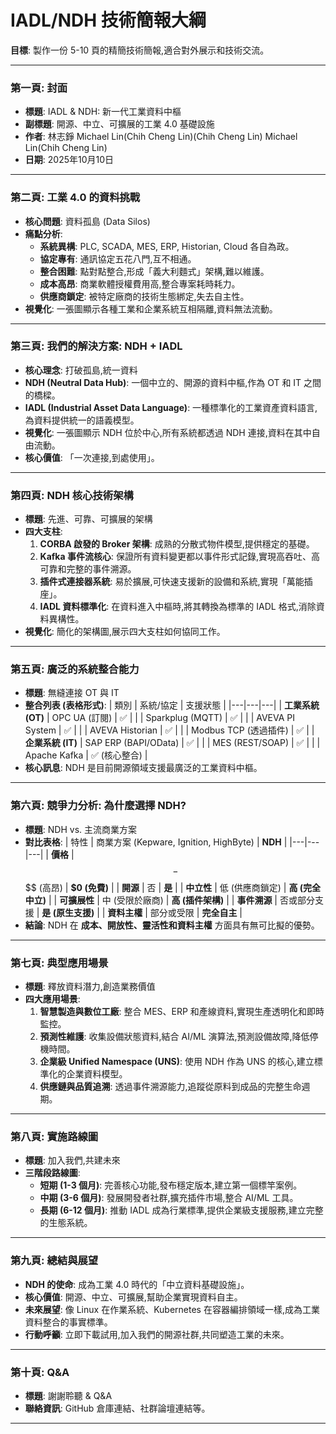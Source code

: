 # IADL/NDH 技術簡報大綱

**目標**: 製作一份 5-10 頁的精簡技術簡報,適合對外展示和技術交流。

---

### **第一頁: 封面**

- **標題**: IADL & NDH: 新一代工業資料中樞
- **副標題**: 開源、中立、可擴展的工業 4.0 基礎設施
- **作者**: 林志錚 Michael Lin(Chih Cheng Lin)(Chih Cheng Lin) Michael Lin(Chih Cheng Lin)
- **日期**: 2025年10月10日

---

### **第二頁: 工業 4.0 的資料挑戰**

- **核心問題**: 資料孤島 (Data Silos)
- **痛點分析**:
  - **系統異構**: PLC, SCADA, MES, ERP, Historian, Cloud 各自為政。
  - **協定專有**: 通訊協定五花八門,互不相通。
  - **整合困難**: 點對點整合,形成「義大利麵式」架構,難以維護。
  - **成本高昂**: 商業軟體授權費用高,整合專案耗時耗力。
  - **供應商鎖定**: 被特定廠商的技術生態綁定,失去自主性。
- **視覺化**: 一張圖顯示各種工業和企業系統互相隔離,資料無法流動。

---

### **第三頁: 我們的解決方案: NDH + IADL**

- **核心理念**: 打破孤島,統一資料
- **NDH (Neutral Data Hub)**: 一個中立的、開源的資料中樞,作為 OT 和 IT 之間的橋樑。
- **IADL (Industrial Asset Data Language)**: 一種標準化的工業資產資料語言,為資料提供統一的語義模型。
- **視覺化**: 一張圖顯示 NDH 位於中心,所有系統都透過 NDH 連接,資料在其中自由流動。
- **核心價值**: 「一次連接,到處使用」。

---

### **第四頁: NDH 核心技術架構**

- **標題**: 先進、可靠、可擴展的架構
- **四大支柱**:
  1. **CORBA 啟發的 Broker 架構**: 成熟的分散式物件模型,提供穩定的基礎。
  2. **Kafka 事件流核心**: 保證所有資料變更都以事件形式記錄,實現高吞吐、高可靠和完整的事件溯源。
  3. **插件式連接器系統**: 易於擴展,可快速支援新的設備和系統,實現「萬能插座」。
  4. **IADL 資料標準化**: 在資料進入中樞時,將其轉換為標準的 IADL 格式,消除資料異構性。
- **視覺化**: 簡化的架構圖,展示四大支柱如何協同工作。

---

### **第五頁: 廣泛的系統整合能力**

- **標題**: 無縫連接 OT 與 IT
- **整合列表 (表格形式)**:
  | 類別 | 系統/協定 | 支援狀態 |
  |---|---|---|
  | **工業系統 (OT)** | OPC UA (訂閱) | ✅ |
  | | Sparkplug (MQTT) | ✅ |
  | | AVEVA PI System | ✅ |
  | | AVEVA Historian | ✅ |
  | | Modbus TCP (透過插件) | ✅ |
  | **企業系統 (IT)** | SAP ERP (BAPI/OData) | ✅ |
  | | MES (REST/SOAP) | ✅ |
  | | Apache Kafka | ✅ (核心整合) |
- **核心訊息**: NDH 是目前開源領域支援最廣泛的工業資料中樞。

---

### **第六頁: 競爭力分析: 為什麼選擇 NDH?**

- **標題**: NDH vs. 主流商業方案
- **對比表格**:
  | 特性 | 商業方案 (Kepware, Ignition, HighByte) | **NDH** |
  |---|---|---|
  | **價格** | $$ - $$$$ (高昂) | **$0 (免費)** |
  | **開源** | 否 | **是** |
  | **中立性** | 低 (供應商鎖定) | **高 (完全中立)** |
  | **可擴展性** | 中 (受限於廠商) | **高 (插件架構)** |
  | **事件溯源** | 否或部分支援 | **是 (原生支援)** |
  | **資料主權** | 部分或受限 | **完全自主** |
- **結論**: NDH 在 **成本、開放性、靈活性和資料主權** 方面具有無可比擬的優勢。

---

### **第七頁: 典型應用場景**

- **標題**: 釋放資料潛力,創造業務價值
- **四大應用場景**:
  1. **智慧製造與數位工廠**: 整合 MES、ERP 和產線資料,實現生產透明化和即時監控。
  2. **預測性維護**: 收集設備狀態資料,結合 AI/ML 演算法,預測設備故障,降低停機時間。
  3. **企業級 Unified Namespace (UNS)**: 使用 NDH 作為 UNS 的核心,建立標準化的企業資料模型。
  4. **供應鏈與品質追溯**: 透過事件溯源能力,追蹤從原料到成品的完整生命週期。

---

### **第八頁: 實施路線圖**

- **標題**: 加入我們,共建未來
- **三階段路線圖**:
  - **短期 (1-3 個月)**: 完善核心功能,發布穩定版本,建立第一個標竿案例。
  - **中期 (3-6 個月)**: 發展開發者社群,擴充插件市場,整合 AI/ML 工具。
  - **長期 (6-12 個月)**: 推動 IADL 成為行業標準,提供企業級支援服務,建立完整的生態系統。

---

### **第九頁: 總結與展望**

- **NDH 的使命**: 成為工業 4.0 時代的「中立資料基礎設施」。
- **核心價值**: 開源、中立、可擴展,幫助企業實現資料自主。
- **未來展望**: 像 Linux 在作業系統、Kubernetes 在容器編排領域一樣,成為工業資料整合的事實標準。
- **行動呼籲**: 立即下載試用,加入我們的開源社群,共同塑造工業的未來。

---

### **第十頁: Q&A**

- **標題**: 謝謝聆聽 & Q&A
- **聯絡資訊**: GitHub 倉庫連結、社群論壇連結等。

---
